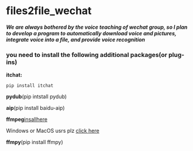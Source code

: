 # files2file_wechat
***We are always bothered by the voice teaching of wechat group, so I plan to develop a program to automatically download voice and pictures, integrate voice into a file, and provide voice recognition***
### you need to install the following **additional** packages(or plug-ins)  

**itchat:**
```
pip install itchat
```

**pydub**(pip intstall pydub)  

**aip**(pip install baidu-aip)  

**ffmpeg**[insallhere](ffmpeg_install.sh)  

Windows or MacOS usrs plz [click here](https://ffmpeg.zeranoe.com/builds/)

**ffmpy**(pip install ffmpy)


